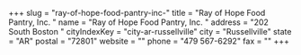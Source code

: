 +++
slug = "ray-of-hope-food-pantry-inc-"
title = "Ray of Hope Food Pantry, Inc. "
name = "Ray of Hope Food Pantry, Inc. "
address = "202 South Boston "
cityIndexKey = "city-ar-russellville"
city = "Russellville"
state = "AR"
postal = "72801"
website = ""
phone = "479 567-6292"
fax = ""
+++
